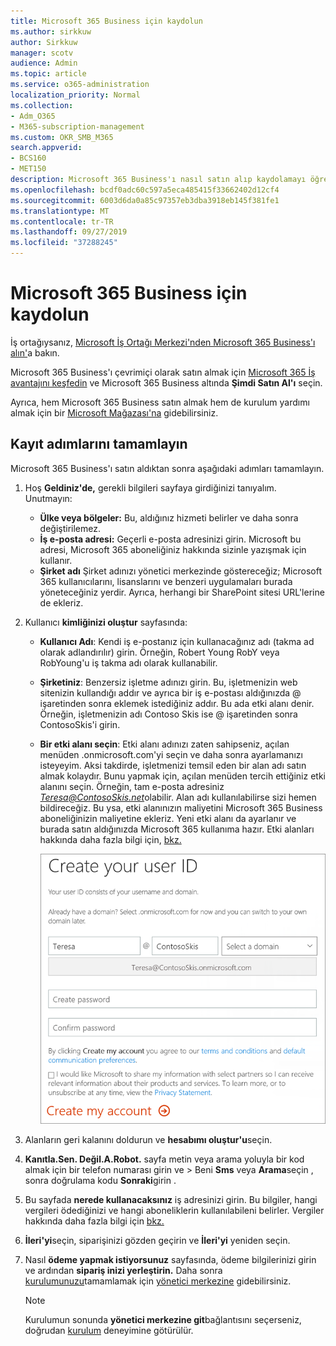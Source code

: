 ```yaml
---
title: Microsoft 365 Business için kaydolun
ms.author: sirkkuw
author: Sirkkuw
manager: scotv
audience: Admin
ms.topic: article
ms.service: o365-administration
localization_priority: Normal
ms.collection:
- Adm_O365
- M365-subscription-management
ms.custom: OKR_SMB_M365
search.appverid:
- BCS160
- MET150
description: Microsoft 365 Business'ı nasıl satın alıp kaydolamayı öğrenin.
ms.openlocfilehash: bcdf0adc60c597a5eca485415f33662402d12cf4
ms.sourcegitcommit: 6003d6da0a85c97357eb3dba3918eb145f381fe1
ms.translationtype: MT
ms.contentlocale: tr-TR
ms.lasthandoff: 09/27/2019
ms.locfileid: "37288245"
---
```

# <a name="sign-up-for-microsoft-365-business"></a>Microsoft 365 Business için kaydolun

İş ortağıysanız, [Microsoft İş Ortağı Merkezi'nden Microsoft 365 Business'ı alın'](get-microsoft-365-business.md#get-microsoft-365-business-from-microsoft-partner-center)a bakın.

Microsoft 365 Business'ı çevrimiçi olarak satın almak için [Microsoft 365 İş avantajını keşfedin](https://www.microsoft.com/microsoft-365/business#pmg-cmp-desktop) ve Microsoft 365 Business altında **Şimdi Satın Al'ı** seçin.

Ayrıca, hem Microsoft 365 Business satın almak hem de kurulum yardımı almak için bir [Microsoft Mağazası'na](https://www.microsoft.com/en-us/store/locations/find-a-store?icid=en-us_UF_FAS) gidebilirsiniz.

## <a name="complete-the-sign-up-steps"></a>Kayıt adımlarını tamamlayın

Microsoft 365 Business'ı satın aldıktan sonra aşağıdaki adımları tamamlayın.

1. Hoş **Geldiniz'de,** gerekli bilgileri sayfaya girdiğinizi tanıyalım. Unutmayın:
 
    -  **Ülke veya bölgeler:** Bu, aldığınız hizmeti belirler ve daha sonra değiştirilemez.
    - **İş e-posta adresi:** Geçerli e-posta adresinizi girin. Microsoft bu adresi, Microsoft 365 aboneliğiniz hakkında sizinle yazışmak için kullanır.
    - **Şirket adı** Şirket adınızı yönetici merkezinde göstereceğiz; Microsoft 365 kullanıcılarını, lisanslarını ve benzeri uygulamaları burada yöneteceğiniz yerdir. Ayrıca, herhangi bir SharePoint sitesi URL'lerine de ekleriz.

2. Kullanıcı **kimliğinizi oluştur** sayfasında:

    - **Kullanıcı Adı**: Kendi iş e-postanız için kullanacağınız adı (takma ad olarak adlandırılır) girin. Örneğin, Robert Young RobY veya RobYoung'u iş takma adı olarak kullanabilir.
    - **Şirketiniz**: Benzersiz işletme adınızı girin. Bu, işletmenizin web sitenizin kullandığı addır ve ayrıca bir iş e-postası aldığınızda @ işaretinden sonra eklemek istediğiniz addır. Bu ada etki alanı denir. Örneğin, işletmenizin adı Contoso Skis ise @ işaretinden sonra ContosoSkis'i girin.
    - **Bir etki alanı seçin**: Etki alanı adınızı zaten sahipseniz, açılan menüden .onmicrosoft.com'yi seçin ve daha sonra ayarlamanızı isteyeyim. Aksi takdirde, işletmenizi temsil eden bir alan adı satın almak kolaydır. Bunu yapmak için, açılan menüden tercih ettiğiniz etki alanını seçin. Örneğin, tam e-posta adresiniz *Teresa@ContosoSkis.net*olabilir. Alan adı kullanılabilirse sizi hemen bildireceğiz. Bu ysa, etki alanınızın maliyetini Microsoft 365 Business aboneliğinizin maliyetine ekleriz. Yeni etki alanı da ayarlanır ve burada satın aldığınızda Microsoft 365 kullanıma hazır. Etki alanları hakkında daha fazla bilgi için, [bkz.](https://docs.microsoft.com/office365/admin/setup/domains-faq)
    
        ![Kullanıcı kimliği sayfanızı oluştur ekran görüntüsü.](media/signinuserid.png)

3. Alanların geri kalanını doldurun ve **hesabımı oluştur'u**seçin.
4. **Kanıtla.Sen. Değil.A.Robot.** sayfa metin veya arama yoluyla bir kod almak için bir telefon numarası girin ve \> Beni **Sms** veya **Arama**seçin , sonra doğrulama kodu **Sonraki**girin .
5. Bu sayfada **nerede kullanacaksınız** iş adresinizi girin. Bu bilgiler, hangi vergileri ödediğinizi ve hangi aboneliklerin kullanılabileni belirler. Vergiler hakkında daha fazla bilgi için [bkz.](https://docs.microsoft.com/office365/admin/subscriptions-and-billing/what-tax-will-i-be-charged?view=o365-worldwide) 
1. **İleri'yi**seçin, siparişinizi gözden geçirin ve **İleri'yi** yeniden seçin.
1. Nasıl **ödeme yapmak istiyorsunuz** sayfasında, ödeme bilgilerinizi girin ve ardından **sipariş inizi yerleştirin.**
    Daha sonra [kurulumunuzu](set-up.md)tamamlamak için [yönetici merkezine](https://docs.microsoft.com/en-us/office365/admin/subscriptions-and-billing/what-tax-will-i-be-charged?view=o365-worldwide) gidebilirsiniz.

    > [!NOTE]
    > Kurulumun sonunda **yönetici merkezine git**bağlantısını seçerseniz, doğrudan [kurulum](set-up.md) deneyimine götürülür.